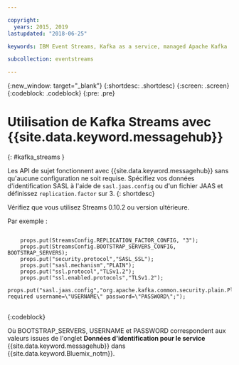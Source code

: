 ```yaml
---

copyright:
  years: 2015, 2019
lastupdated: "2018-06-25"

keywords: IBM Event Streams, Kafka as a service, managed Apache Kafka

subcollection: eventstreams

---
```


{:new_window: target="_blank"}
{:shortdesc: .shortdesc}
{:screen: .screen}
{:codeblock: .codeblock}
{:pre: .pre}

# Utilisation de Kafka Streams avec {{site.data.keyword.messagehub}}
{: #kafka_streams }

Les API de sujet fonctionnent avec {{site.data.keyword.messagehub}} sans qu'aucune configuration ne soit requise. Spécifiez vos données d'identification SASL à l'aide de <code>sasl.jaas.config</code> ou d'un fichier JAAS et définissez <code>replication.factor</code> sur 3.
{: shortdesc}

Vérifiez que vous utilisez Streams 0.10.2 ou version ultérieure.   

Par exemple :

<pre>
<code>
    props.put(StreamsConfig.REPLICATION_FACTOR_CONFIG, "3");
    props.put(StreamsConfig.BOOTSTRAP_SERVERS_CONFIG, BOOTSTRAP_SERVERS);
    props.put("security.protocol","SASL_SSL");
    props.put("sasl.mechanism","PLAIN");
    props.put("ssl.protocol","TLSv1.2");
    props.put("ssl.enabled.protocols","TLSv1.2");
    props.put("sasl.jaas.config","org.apache.kafka.common.security.plain.PlainLoginModule required username=\"USERNAME\" password=\"PASSWORD\";");
</code>
</pre>
{:codeblock}

Où BOOTSTRAP_SERVERS, USERNAME et PASSWORD correspondent aux valeurs issues de l'onglet **Données d'identification pour le service** {{site.data.keyword.messagehub}} dans {{site.data.keyword.Bluemix_notm}}.

<!--
new topic that includes content from existing topics about samples and migration
-->
